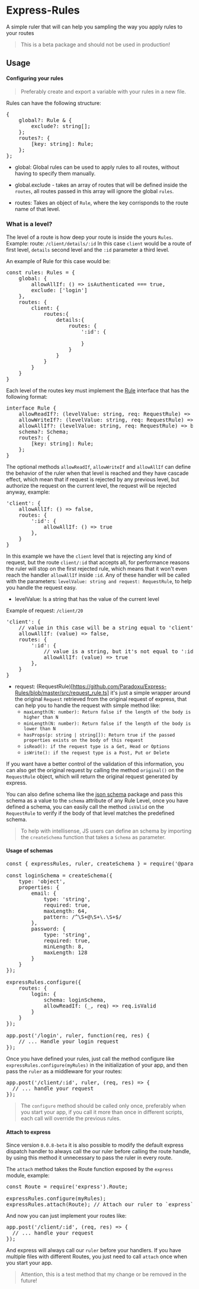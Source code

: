 # Express-Rules
A simple ruler that will can help you sampling the way you apply rules to your routes <br />

> This is a beta package and should not be used in production!

## Usage

#### Configuring your rules
> Preferably create and export a variable with your rules in a new file.

Rules can have the following structure:
<pre>
{
    global?: Rule & {
		exclude?: string[];
	};
    routes?: {
        [key: string]: Rule;
    };
};
</pre>

- global: Global rules can be used to apply rules to all routes, without having to specify them manually.
- global.exclude - takes an array of routes that will be defined inside the `routes`, all routes passed in this array will ignore the global `rules`.

- routes: Takes an object of `Rule`, where the key corrisponds to the route name of that level.

### What is a level?
The level of a route is how deep your route is inside the yours `Rules`.
Example:
route: `/client/details/:id`
In this case `client` would be a route of first level, `details` second level and the `:id` parameter a third level.

An example of Rule for this case would be:
<pre>
const rules: Rules = {
	global: {
		allowAllIf: () => isAuthenticated === true,
		exclude: ['login']
	},
	routes: {
		client: {
			routes:{
				details:{
					routes: {
						':id': {

						}
					}
				}
			}
		}
	}
}
</pre>

Each level of the routes key must implement the [Rule](https://github.com/Paradoxu/Express-Rules/blob/master/src/request_rule.ts) interface that has the following format:

<pre>
interface Rule {
	allowReadIf?: (levelValue: string, req: RequestRule) => boolean;
	allowWriteIf?: (levelValue: string, req: RequestRule) => boolean;
	allowAllIf?: (levelValue: string, req: RequestRule) => boolean;
	schema?: Schema;
	routes?: {
		[key: string]: Rule;
	};
}
</pre>

The optional methods `allowReadIf`, `allowWriteIf` and `allowAllIf` can define the behavior of the ruler when that level is reached and they have cascade effect, which mean that if request is rejected by any previous level, but authorize the request on the current level, the request will be rejected anyway, example:

<pre>
'client': {
	allowAllIf: () => false,
	routes: {
		':id': {
			allowAllIf: () => true
		},
	}
}
</pre>

In this example we have the `client` level that is rejecting any kind of request, but the route `client/:id` that accepts all, for performance reasons the ruler will stop on the first rejected rule, which means that it won't even reach the handler `allowAllIf` inside `:id`. Any of these handler will be called with the parameters: `levelValue: string and request: RequestRule`, to help you handle the request easy.

- levelValue: Is a string that has the value of the current level

Example of request: `/client/20`

<pre>
'client': {
	// value in this case will be a string equal to 'client'
	allowAllIf: (value) => false,
	routes: {
		':id': {
			// value is a string, but it's not equal to ':id' instead it will have the actual value of the route, which is '20'
			allowAllIf: (value) => true
		},
	}
}
</pre>

- request: (RequestRule)[https://github.com/Paradoxu/Express-Rules/blob/master/src/request_rule.ts] it's just a simple wrapper around the original `Request` retrieved from the original request of express, that can help you to handle the request with simple method like:
	- `maxLength(N: number): Return false if the length of the body is higher than N`
	- `minLength(N: number): Return false if the length of the body is lower than N`
	- `hasProps(p: string | string[]): Return true if the passed properties exists on the body of this request`
	- `isRead(): if the request type is a Get, Head or Options`
	- `isWrite(): if the request type is a Post, Put or Delete`
	
If you want have a better control of the validation of this information, you can also get the original request by calling the method `original()` on the `RequestRule` object, which will return the original request generated by express.

You can also define schema like the [json schema](https://www.npmjs.com/package/jsonschema) package and pass this schema as a value to the `schema` attribute of any Rule Level, once you have defined a schema, you can easily call the method `isValid` on the `RequestRule` to verify if the body of that level matches the predefined schema.

> To help with intellisense, JS users can define an schema by importing the `createSchema` function that takes a `Schema` as parameter.

#### Usage of schemas
<pre>
const { expressRules, ruler, createSchema } = require('@paradoxu/express-rules');

const loginSchema = createSchema({
	type: 'object',
	properties: {
		email: {
			type: 'string',
			required: true,
			maxLength: 64,
			pattern: /^\S+@\S+\.\S+$/
		},
		password: {
			type: 'string',
			required: true,
			minLength: 8,
			maxLength: 128
		}
	}
});

expressRules.configure({
	routes: {
		login: {
			schema: loginSchema,
			allowReadIf: (_, req) => req.isValid
		}
	}
});

app.post('/login', ruler, function(req, res) {
	// ... Handle your login request
});
</pre>

Once you have defined your rules, just call the method configure like `expressRules.configure(myRules)` in the initialization of your app, and then pass the `ruler` as a middleware for your routes: 
<pre>
app.post('/client/:id', ruler, (req, res) => {
  // ... handle your request
});
</pre>

> The `configure` method should be called only once, preferably when you start your app, if you call it more than once in different scripts, each call will override the previous rules.

#### Attach to express

Since version `0.0.8-beta` it is also possible to modify the default express dispatch handler to always call the our ruler before
calling the route handle, by using this method it unnecessary to pass the ruler in every route.

The `attach` method takes the Route function exposed by the `express` module, example:

<pre>
const Route = require('express').Route;

expressRules.configure(myRules);
expressRules.attach(Route); // Attach our ruler to `express` prototype
</pre>

And now you can just implement your routes like:

<pre>
app.post('/client/:id', (req, res) => {
  // ... handle your request
});
</pre>

And express will always call our `ruler` before your handlers. If you have multiple files with different Routes, you just need to call
`attach` once when you start your app.

> Attention, this is a test method that my change or be removed in the future!

